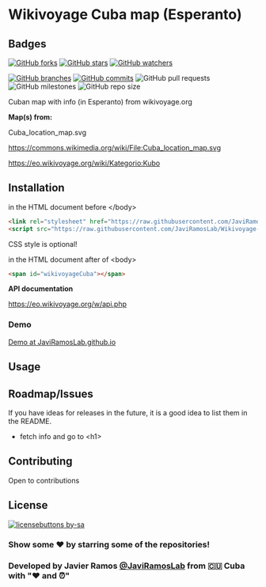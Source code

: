 Wikivoyage Cuba map (Esperanto)
=====================

## Badges
[![GitHub forks](https://img.shields.io/github/forks/JaviRamosLab/Wikivoyage-Cuba-map?branch=master&label=Forks&logo=GitHub&logoColor=ffffff&labelColor=282828&color=informational&style=flat)]()
[![GitHub stars](https://img.shields.io/github/stars/JaviRamosLab/Wikivoyage-Cuba-map?branch=master&label=Stars&logo=GitHub&logoColor=ffffff&labelColor=282828&color=informational&style=flat)]()
[![GitHub watchers](https://img.shields.io/github/watchers/JaviRamosLab/Wikivoyage-Cuba-map?branch=master&label=Watchers&logo=GitHub&logoColor=ffffff&labelColor=282828&color=informational&style=flat)]()

[![GitHub branches](https://badgen.net/github/branches/JaviRamosLab/Wikivoyage-Cuba-map)](https://github.com/JaviRamosLab/Wikivoyage-Cuba-map/)
[![GitHub commits](https://badgen.net/github/commits/JaviRamosLab/Wikivoyage-Cuba-map)](https://GitHub.com/JaviRamosLab/Wikivoyage-Cuba-map/commit/)
![GitHub pull requests](https://img.shields.io/github/issues-pr/JaviRamosLab/Wikivoyage-Cuba-map)
![GitHub milestones](https://img.shields.io/github/milestones/all/JaviRamosLab/Wikivoyage-Cuba-map)
![GitHub repo size](https://img.shields.io/github/repo-size/JaviRamosLab/Wikivoyage-Cuba-map)


Cuban map with info (in Esperanto) from wikivoyage.org

**Map(s) from:**

Cuba_location_map.svg

https://commons.wikimedia.org/wiki/File:Cuba_location_map.svg

https://eo.wikivoyage.org/wiki/Kategorio:Kubo

## Installation
in the HTML document before &lt;/body&gt;
```html
<link rel="stylesheet" href="https://raw.githubusercontent.com/JaviRamosLab/wikiquote-API/main/css/style.css">
<script src="https://raw.githubusercontent.com/JaviRamosLab/Wikivoyage-Cuba-map/main/Wikivoyage-Cuba.js"></script>
```
CSS style is optional!

in the HTML document after of &lt;body&gt;
```html
<span id="wikivoyageCuba"></span>
```

**API documentation**

https://eo.wikivoyage.org/w/api.php


### Demo
[Demo at JaviRamosLab.github.io](https://JaviRamosLab.github.io/Wikivoyage-Cuba-map)

## Usage

## Roadmap/Issues
If you have ideas for releases in the future, it is a good idea to list them in the README.
- fetch info and go to &lt;h1&gt;

## Contributing
Open to contributions


## License
[![licensebuttons by-sa](https://licensebuttons.net/l/by-sa/3.0/88x31.png)](https://creativecommons.org/licenses/by-sa/4.0)

### Show some ❤️ by starring some of the repositories!
### Developed by Javier Ramos [@JaviRamosLab](@JaviRamosLab) from 🇨🇺 Cuba with "❤️ and ⏰"